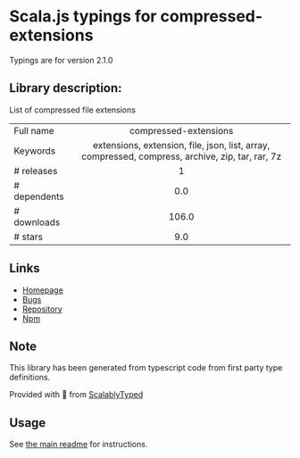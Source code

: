 
# Scala.js typings for compressed-extensions

Typings are for version 2.1.0

## Library description:
List of compressed file extensions

|                    |                 |
| ------------------ | :-------------: |
| Full name          | compressed-extensions |
| Keywords           | extensions, extension, file, json, list, array, compressed, compress, archive, zip, tar, rar, 7z |
| # releases         | 1 |
| # dependents       | 0.0 |
| # downloads        | 106.0 |
| # stars            | 9.0 |

## Links
- [Homepage](https://github.com/sindresorhus/compressed-extensions#readme)
- [Bugs](https://github.com/sindresorhus/compressed-extensions/issues)
- [Repository](https://github.com/sindresorhus/compressed-extensions)
- [Npm](https://www.npmjs.com/package/compressed-extensions)
    


## Note
This library has been generated from typescript code from first party type definitions.

Provided with :purple_heart: from [ScalablyTyped](https://github.com/oyvindberg/ScalablyTyped)

## Usage
See [the main readme](../../readme.md) for instructions.


